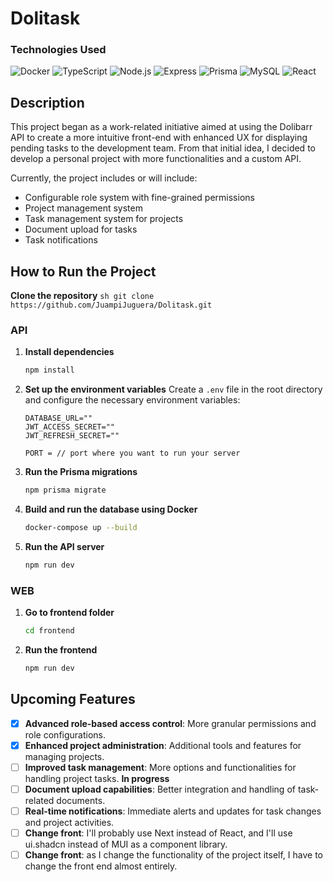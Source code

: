 # Dolitask

### Technologies Used

![Docker](https://img.shields.io/badge/Docker-2496ED?style=for-the-badge&logo=docker&logoColor=white)
![TypeScript](https://img.shields.io/badge/TypeScript-007ACC?style=for-the-badge&logo=typescript&logoColor=white)
![Node.js](https://img.shields.io/badge/Node.js-339933?style=for-the-badge&logo=nodedotjs&logoColor=white)
![Express](https://img.shields.io/badge/Express-000000?style=for-the-badge&logo=express&logoColor=white)
![Prisma](https://img.shields.io/badge/Prisma-2D3748?style=for-the-badge&logo=prisma&logoColor=white)
![MySQL](https://img.shields.io/badge/MySQL-4479A1?style=for-the-badge&logo=mysql&logoColor=white)
![React](https://img.shields.io/badge/react-%2320232a.svg?style=for-the-badge&logo=react&logoColor=%2361DAFB)

## Description

This project began as a work-related initiative aimed at using the Dolibarr API to create a more intuitive front-end with enhanced UX for displaying pending tasks to the development team. From that initial idea, I decided to develop a personal project with more functionalities and a custom API.

Currently, the project includes or will include:
- Configurable role system with fine-grained permissions
- Project management system
- Task management system for projects
- Document upload for tasks
- Task notifications

## How to Run the Project

**Clone the repository**
    ```sh
    git clone https://github.com/JuampiJuguera/Dolitask.git
    ```

### API

1. **Install dependencies**
    ```sh
    npm install
    ```

2. **Set up the environment variables**
    Create a `.env` file in the root directory and configure the necessary environment variables:
    ```plaintext
    DATABASE_URL=""
    JWT_ACCESS_SECRET=""
    JWT_REFRESH_SECRET=""

    PORT = // port where you want to run your server
    ```

3. **Run the Prisma migrations**
    ```sh
    npm prisma migrate
    ```

4. **Build and run the database using Docker**
    ```sh
    docker-compose up --build
    ```

5. **Run the API server**
    ```sh
    npm run dev
    ```

### WEB

1. **Go to frontend folder**
    ```sh
    cd frontend
    ```

2. **Run the frontend**
    ```sh
    npm run dev
    ```

## Upcoming Features

- [x] **Advanced role-based access control**: More granular permissions and role configurations.
- [x] **Enhanced project administration**: Additional tools and features for managing projects.
- [ ] **Improved task management**: More options and functionalities for handling project tasks. **In progress**
- [ ] **Document upload capabilities**: Better integration and handling of task-related documents.
- [ ] **Real-time notifications**: Immediate alerts and updates for task changes and project activities.
- [ ] **Change front**: I'll probably use Next instead of React, and I'll use ui.shadcn instead of MUI as a component library.
- [ ] **Change front**: as I change the functionality of the project itself, I have to change the front end almost entirely.